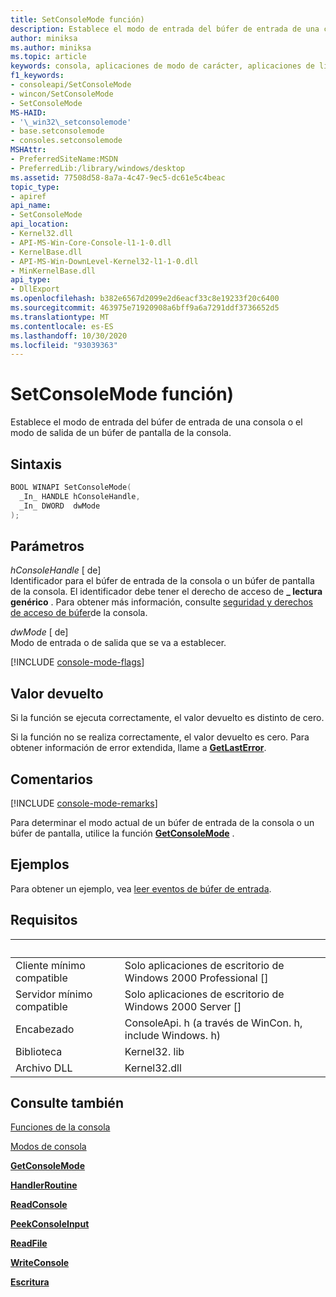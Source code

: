 ```yaml
---
title: SetConsoleMode función)
description: Establece el modo de entrada del búfer de entrada de una consola o el modo de salida de un búfer de pantalla de la consola.
author: miniksa
ms.author: miniksa
ms.topic: article
keywords: consola, aplicaciones de modo de carácter, aplicaciones de línea de comandos, aplicaciones de terminal, API de consola
f1_keywords:
- consoleapi/SetConsoleMode
- wincon/SetConsoleMode
- SetConsoleMode
MS-HAID:
- '\_win32\_setconsolemode'
- base.setconsolemode
- consoles.setconsolemode
MSHAttr:
- PreferredSiteName:MSDN
- PreferredLib:/library/windows/desktop
ms.assetid: 77508d58-8a7a-4c47-9ec5-dc61e5c4beac
topic_type:
- apiref
api_name:
- SetConsoleMode
api_location:
- Kernel32.dll
- API-MS-Win-Core-Console-l1-1-0.dll
- KernelBase.dll
- API-MS-Win-DownLevel-Kernel32-l1-1-0.dll
- MinKernelBase.dll
api_type:
- DllExport
ms.openlocfilehash: b382e6567d2099e2d6eacf33c8e19233f20c6400
ms.sourcegitcommit: 463975e71920908a6bff9a6a7291ddf3736652d5
ms.translationtype: MT
ms.contentlocale: es-ES
ms.lasthandoff: 10/30/2020
ms.locfileid: "93039363"
---
```

# <a name="setconsolemode-function"></a>SetConsoleMode función)

Establece el modo de entrada del búfer de entrada de una consola o el modo de salida de un búfer de pantalla de la consola.

## <a name="syntax"></a>Sintaxis

```C
BOOL WINAPI SetConsoleMode(
  _In_ HANDLE hConsoleHandle,
  _In_ DWORD  dwMode
);
```

## <a name="parameters"></a>Parámetros

*hConsoleHandle* \[ de\]  
Identificador para el búfer de entrada de la consola o un búfer de pantalla de la consola. El identificador debe tener el derecho de acceso de **\_ lectura genérico** . Para obtener más información, consulte [seguridad y derechos de acceso de búfer](console-buffer-security-and-access-rights.md)de la consola.

*dwMode* \[ de\]  
Modo de entrada o de salida que se va a establecer.

[!INCLUDE [console-mode-flags](./includes/console-mode-flags.md)]

## <a name="return-value"></a>Valor devuelto

Si la función se ejecuta correctamente, el valor devuelto es distinto de cero.

Si la función no se realiza correctamente, el valor devuelto es cero. Para obtener información de error extendida, llame a [**GetLastError**](https://msdn.microsoft.com/library/windows/desktop/ms679360).

## <a name="remarks"></a>Comentarios

[!INCLUDE [console-mode-remarks](./includes/console-mode-remarks.md)]

Para determinar el modo actual de un búfer de entrada de la consola o un búfer de pantalla, utilice la función [**GetConsoleMode**](getconsolemode.md) .

## <a name="examples"></a>Ejemplos

Para obtener un ejemplo, vea [leer eventos de búfer de entrada](reading-input-buffer-events.md).

## <a name="requirements"></a>Requisitos

| &nbsp; | &nbsp; |
|-|-|
| Cliente mínimo compatible | Solo aplicaciones de escritorio de Windows 2000 Professional \[\] |
| Servidor mínimo compatible | Solo aplicaciones de escritorio de Windows 2000 Server \[\] |
| Encabezado | ConsoleApi. h (a través de WinCon. h, include Windows. h) |
| Biblioteca | Kernel32. lib |
| Archivo DLL | Kernel32.dll |

## <a name="see-also"></a>Consulte también

[Funciones de la consola](console-functions.md)

[Modos de consola](console-modes.md)

[**GetConsoleMode**](getconsolemode.md)

[**HandlerRoutine**](handlerroutine.md)

[**ReadConsole**](readconsole.md)

[**PeekConsoleInput**](readconsoleinput.md)

[**ReadFile**](https://msdn.microsoft.com/library/windows/desktop/aa365467)

[**WriteConsole**](writeconsole.md)

[**Escritura**](https://msdn.microsoft.com/library/windows/desktop/aa365747)
